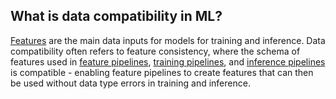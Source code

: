 **What is data compatibility in ML?**
-------------------------------------

[Features](https://www.hopsworks.ai/dictionary/feature) are the main data inputs for models for training and inference. Data compatibility often refers to feature consistency, where the schema of features used in [feature pipelines](https://www.hopsworks.ai/dictionary/feature-pipeline), [training pipelines](https://www.hopsworks.ai/dictionary/training-pipeline), and [inference pipelines](https://www.hopsworks.ai/dictionary/inference-pipeline) is compatible - enabling feature pipelines to create features that can then be used without data type errors in training and inference.

